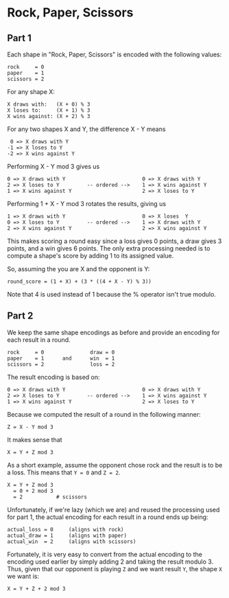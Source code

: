 # Rock, Paper, Scissors

## Part 1

Each shape in "Rock, Paper, Scissors" is encoded with the following values:

```
rock     = 0
paper    = 1
scissors = 2
```

For any shape X:

```
X draws with:   (X + 0) % 3
X loses to:     (X + 1) % 3
X wins against: (X + 2) % 3
```

For any two shapes X and Y, the difference X - Y means

```
 0 => X draws with Y
-1 => X loses to Y
-2 => X wins against Y
```

Performing X - Y mod 3 gives us

```
0 => X draws with Y                         0 => X draws with Y
2 => X loses to Y         -- ordered -->    1 => X wins against Y
1 => X wins against Y                       2 => X loses to Y
```

Performing 1 + X - Y mod 3 rotates the results, giving us

```
1 => X draws with Y                         0 => X loses  Y
0 => X loses to Y         -- ordered -->    1 => X draws with Y
2 => X wins against Y                       2 => X wins against Y
```

This makes scoring a round easy since a loss gives 0 points, a draw gives 3
points, and a win gives 6 points. The only extra processing needed is to
compute a shape's score by adding 1 to its assigned value.

So, assuming the you are X and the opponent is Y:

```
round_score = (1 + X) + (3 * ((4 + X - Y) % 3))
```

Note that 4 is used instead of 1 because the % operator isn't true modulo.

## Part 2

We keep the same shape encodings as before and provide an encoding
for each result in a round.

```
rock     = 0               draw = 0
paper    = 1      and      win  = 1
scissors = 2               loss = 2
```

The result encoding is based on:

```
0 => X draws with Y                         0 => X draws with Y
2 => X loses to Y         -- ordered -->    1 => X wins against Y
1 => X wins against Y                       2 => X loses to Y
```

Because we computed the result of a round in the following manner:

```
Z = X - Y mod 3
```

It makes sense that

```
X = Y + Z mod 3
```

As a short example, assume the opponent chose rock and the result is to be a
loss. This means that `Y = 0` and `Z = 2`.

```
X = Y + Z mod 3
  = 0 + 2 mod 3
  = 2           # scissors
```

Unfortunately, if we're lazy (which we are) and reused the processing used for
part 1, the actual encoding for each result in a round ends up being:

```
actual_loss = 0     (aligns with rock)
actual_draw = 1     (aligns with paper)
actual_win  = 2     (aligns with scissors)
```

Fortunately, it is very easy to convert from the actual encoding to the encoding
used earlier by simply adding 2 and taking the result modulo 3. Thus, given that
our opponent is playing `Z` and we want result `Y`, the shape `X` we want is:

```
X = Y + Z + 2 mod 3
```

